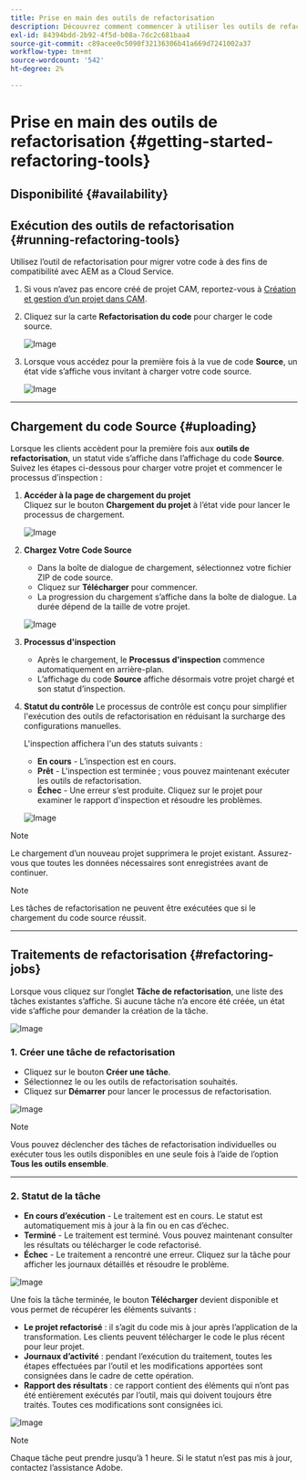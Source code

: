 ```yaml
---
title: Prise en main des outils de refactorisation
description: Découvrez comment commencer à utiliser les outils de refactorisation dans AEM as a Cloud Service
exl-id: 84394bdd-2b92-4f5d-b08a-7dc2c681baa4
source-git-commit: c89acee0c5090f32136306b41a669d7241002a37
workflow-type: tm+mt
source-wordcount: '542'
ht-degree: 2%

---
```


# Prise en main des outils de refactorisation {#getting-started-refactoring-tools}

## Disponibilité {#availability}

<!-- Alexandru: duplicate contextualhelp id, drafting this for now

>[!CONTEXTUALHELP]
>id="aemcloud_rs_upload"
>title="Download"
>additional-url="https://experienceleague.adobe.com/docs/experience-manager-cloud-service/content/release-notes/release-notes/release-notes-current.html" text="Release Notes"
>additional-url="https://experience.adobe.com/#/downloads/content/software-distribution/en/aemcloud.html" text="Software Distribution Portal"

-->

## Exécution des outils de refactorisation {#running-refactoring-tools}

Utilisez l’outil de refactorisation pour migrer votre code à des fins de compatibilité avec AEM as a Cloud Service.

1. Si vous n’avez pas encore créé de projet CAM, reportez-vous à [Création et gestion d’un projet dans CAM](/help/journey-migration/cloud-acceleration-manager/using-cam/getting-started-cam.md#create-project).
1. Cliquez sur la carte **Refactorisation du code** pour charger le code source.

   ![Image](/help/journey-migration/refactoring-tools/assets/rscam1.png)

1. Lorsque vous accédez pour la première fois à la vue de code **Source**, un état vide s’affiche vous invitant à charger votre code source.

   ![Image](/help/journey-migration/refactoring-tools/assets/rscam2.png)

---

## Chargement du code Source {#uploading}

Lorsque les clients accèdent pour la première fois aux **outils de refactorisation**, un statut vide s’affiche dans l’affichage du code **Source**. Suivez les étapes ci-dessous pour charger votre projet et commencer le processus d’inspection :

1. **Accéder à la page de chargement du projet**\
   Cliquez sur le bouton **Chargement du projet** à l’état vide pour lancer le processus de chargement.

   ![Image](/help/journey-migration/refactoring-tools/assets/rscam3.png)

1. **Chargez Votre Code Source**
   - Dans la boîte de dialogue de chargement, sélectionnez votre fichier ZIP de code source.
   - Cliquez sur **Télécharger** pour commencer.
   - La progression du chargement s’affiche dans la boîte de dialogue. La durée dépend de la taille de votre projet.

   ![Image](/help/journey-migration/refactoring-tools/assets/rscam4.png)

1. **Processus d&#39;inspection**
   - Après le chargement, le **Processus d&#39;inspection** commence automatiquement en arrière-plan.
   - L’affichage du code **Source** affiche désormais votre projet chargé et son statut d’inspection.

1. **Statut du contrôle** Le processus de contrôle est conçu pour simplifier l&#39;exécution des outils de refactorisation en réduisant la surcharge des configurations manuelles.

   L&#39;inspection affichera l&#39;un des statuts suivants :
   - **En cours** - L’inspection est en cours.
   - **Prêt** - L&#39;inspection est terminée ; vous pouvez maintenant exécuter les outils de refactorisation.
   - **Échec** - Une erreur s’est produite. Cliquez sur le projet pour examiner le rapport d&#39;inspection et résoudre les problèmes.

   ![Image](/help/journey-migration/refactoring-tools/assets/rscam5.png)

>[!NOTE]
>Le chargement d’un nouveau projet supprimera le projet existant. Assurez-vous que toutes les données nécessaires sont enregistrées avant de continuer.

>[!NOTE]
>Les tâches de refactorisation ne peuvent être exécutées que si le chargement du code source réussit.

---

## Traitements de refactorisation {#refactoring-jobs}

Lorsque vous cliquez sur l’onglet **Tâche de refactorisation**, une liste des tâches existantes s’affiche. Si aucune tâche n’a encore été créée, un état vide s’affiche pour demander la création de la tâche.

![Image](/help/journey-migration/refactoring-tools/assets/rscam6.png)

### &#x200B;1. Créer une tâche de refactorisation

- Cliquez sur le bouton **Créer une tâche**.
- Sélectionnez le ou les outils de refactorisation souhaités.
- Cliquez sur **Démarrer** pour lancer le processus de refactorisation.

![Image](/help/journey-migration/refactoring-tools/assets/rscam7.png)

>[!NOTE]
>Vous pouvez déclencher des tâches de refactorisation individuelles ou exécuter tous les outils disponibles en une seule fois à l’aide de l’option **Tous les outils ensemble**.

---

### &#x200B;2. Statut de la tâche

- **En cours d’exécution** - Le traitement est en cours. Le statut est automatiquement mis à jour à la fin ou en cas d’échec.
- **Terminé** - Le traitement est terminé. Vous pouvez maintenant consulter les résultats ou télécharger le code refactorisé.
- **Échec** - Le traitement a rencontré une erreur. Cliquez sur la tâche pour afficher les journaux détaillés et résoudre le problème.

![Image](/help/journey-migration/refactoring-tools/assets/rscam8.png)

Une fois la tâche terminée, le bouton **Télécharger** devient disponible et vous permet de récupérer les éléments suivants :

- **Le projet refactorisé** : il s’agit du code mis à jour après l’application de la transformation. Les clients peuvent télécharger le code le plus récent pour leur projet.
- **Journaux d’activité** : pendant l’exécution du traitement, toutes les étapes effectuées par l’outil et les modifications apportées sont consignées dans le cadre de cette opération.
- **Rapport des résultats** : ce rapport contient des éléments qui n’ont pas été entièrement exécutés par l’outil, mais qui doivent toujours être traités. Toutes ces modifications sont consignées ici.

![Image](/help/journey-migration/refactoring-tools/assets/rscam9.png)

>[!NOTE]
>Chaque tâche peut prendre jusqu’à 1 heure. Si le statut n’est pas mis à jour, contactez l’assistance Adobe.
